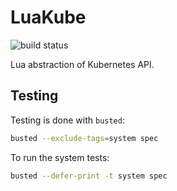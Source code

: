 # LuaKube

![build status](https://github.com/jakobbeckmann/luakube/workflows/test/badge.svg)

Lua abstraction of Kubernetes API.

## Testing

Testing is done with `busted`:

```bash
busted --exclude-tags=system spec
```

To run the system tests:

```bash
busted --defer-print -t system spec
```
